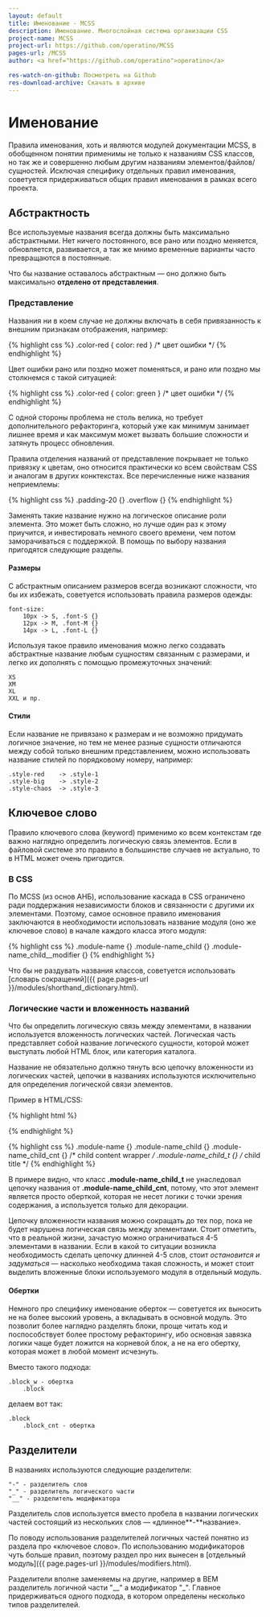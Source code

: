 ```yaml
---
layout: default
title: Именование - MCSS
description: Именование. Многослойная система организации CSS
project-name: MCSS
project-url: https://github.com/operatino/MCSS
pages-url: /MCSS
author: <a href="https://github.com/operatino">operatino</a>

res-watch-on-github: Посмотреть на Github
res-download-archive: Скачать в архиве
---
```


# Именование

Правила именования, хоть и являются модулей документации MCSS, в обобщенном понятии применимы не только к названиям CSS классов, но так же и совершенно любым другим названиям элементов/файлов/сущностей. Исключая специфику отдельных правил именования, советуется придерживаться общих правил именования в рамках всего проекта.

## Абстрактность

Все используемые названия всегда должны быть максимально абстрактными. Нет ничего постоянного, все рано или поздно меняется, обновляется, развивается, а так же мнимо временные варианты часто превращаются в постоянные.

Что бы название оставалось абстрактным — оно должно быть максимально **отделено от представления**.

### Представление

Названия ни в коем случае не должны включать в себя привязанность к внешним признакам отображения, например:

{% highlight css %}
.color-red { color: red } /* цвет ошибки */
{% endhighlight %}

Цвет ошибки рано или поздно может поменяться, и рано или поздно мы столкнемся с такой ситуацией:

{% highlight css %}
.color-red { color: green } /* цвет ошибки */
{% endhighlight %}

С одной стороны проблема не столь велика, но требует дополнительного рефакторинга, который уже как минимум занимает лишнее время и как максимум может вызвать большие сложности и затянуть процесс обновления.

Правила отделения названий от представление покрывает не только привязку к цветам, оно относится практически ко всем свойствам CSS и аналогам в других конктекстах. Все перечисленные ниже названия неприемлемы:

{% highlight css %}
.padding-20 {}
.overflow {}
{% endhighlight %}

Заменять такие название нужно на логическое описание роли элемента. Это может быть сложно, но лучше один раз к этому приучится, и инвестировать немного своего времени, чем потом заморачиваться с поддержкой. В помощь по выбору названия пригодятся следующие разделы.

#### Размеры

С абстрактным описанием размеров всегда возникают сложности, что бы их избежать, советуется использовать правила размеров одежды:

	font-size:
		10px -> S, .font-S {}
		12px -> M, .font-M {}
		14px -> L, .font-L {}

Используя такое правило именования можно легко создавать абстрактные название любым сущностям связанным с размерами, и легко их дополнять с помощью промежуточных значений:

	XS
	XM
	XL
	XXL и пр.

#### Cтили

Если название не привязано к размерам и не возможно придумать логичное значение, но тем не менее разные сущности отличаются между собой только внешним представлением, можно использовать название стилей по порядковому номеру, например:

	.style-red    -> .style-1
	.style-big    -> .style-2
	.style-chaos  -> .style-3

## Ключевое слово

Правило ключевого слова (keyword) применимо ко всем контекстам где важно наглядно определить логическую связь элементов. Если в файловой системе это правило в большинстве случаев не актуально, то в HTML может очень пригодится.

### В CSS

По MCSS (из основ АНБ), использование каскада в CSS ограничено ради поддержания независимости блоков и связанности с другими их элементами. Поэтому, самое основное правило именования заключаются в необходимости использовать название модуля (оно же ключевое слово) в начале каждого класса этого модуля:

{% highlight css %}
.module-name {}
.module-name_child {}
.module-name_child__modifier {}
{% endhighlight %}

Что бы не раздувать названия классов, советуется использовать [cловарь сокращений]({{ page.pages-url }}/modules/shorthand_dictionary.html).

### Логические части и вложенность названий

Что бы определить логическую связь между элементами, в названии используется вложенность логических частей. Логическая часть представляет собой название логического сущности, которой может выступать любой HTML блок, или категория каталога.

Название не обязательно должно тянуть всю цепочку вложенности из логических частей, цепочки в названиях используются исключительно для определения логической связи элементов.

Пример в HTML/CSS:

{% highlight html %}
<div class="module-name">
    <div class="module-name_child">
        <div class="module-name_child_cnt">
            <div class="module-name_child_t">
        </div>
    </div>
</div>
{% endhighlight %}

{% highlight css %}
.module-name {}
.module-name_child {}
.module-name_child_cnt {} /* child content wrapper */
.module-name_child_t {} /* child title */
{% endhighlight %}

В примере видно, что класс **.module-name_child_t** не унаследовал цепочку названия от **.module-name_child_cnt**, потому, что этот элемент является просто оберткой, которая не несет логики с точки зрения содержания, а используется только для декорации.

Цепочку вложенности названия можно сокращать до тех пор, пока не будет нарушена логическая связь между элементами. Стоит отметить, что в реальной жизни, зачастую можно ограничиваться 4-5 элементами в названии. Если в какой то ситуации возникла необходимость сделать цепочку длинней 4-5 слов, стоит *остановится и задуматься* — насколько необходима такая сложность, и может стоит выделить вложенные блоки используемого модуля в отдельный модуль.

#### Обертки

Немного про специфику именование оберток — советуется их выносить не на более высокий уровень, а вкладывать в основной модуль. Это позволит более наглядно разделять блоки, проще читать код и поспособствует более простому рефакторингу, ибо основная завязка логики чаще будет ложится на корневой блок, а не на его обертку, которая может в любой момент исчезнуть.

Вместо такого подхода:

	.block_w - обертка
		.block

делаем вот так:

	.block
		.block_cnt - обертка

## Разделители

В названиях используются следующие разделители:

	"-" - разделитель слов
	"_" - разделитель логического части
	"__" - разделитель модификатора

Разделитель слов используется вместо пробела в названии логических частей состоящий из нескольких слов — «длинное**-**название».

По поводу использования разделителей логичных частей понятно из раздела про «ключевое слово». По использованию модификаторов чуть больше правил, поэтому раздел про них вынесен в [отдельный модуль]({{ page.pages-url }}/modules/modifiers.html).

Разделители вполне заменяемы на другие, например в BEM разделитель логичной части "__" а модификатор "\_". Главное придерживаться одного подхода, в котором определены несколько типов разделителей.